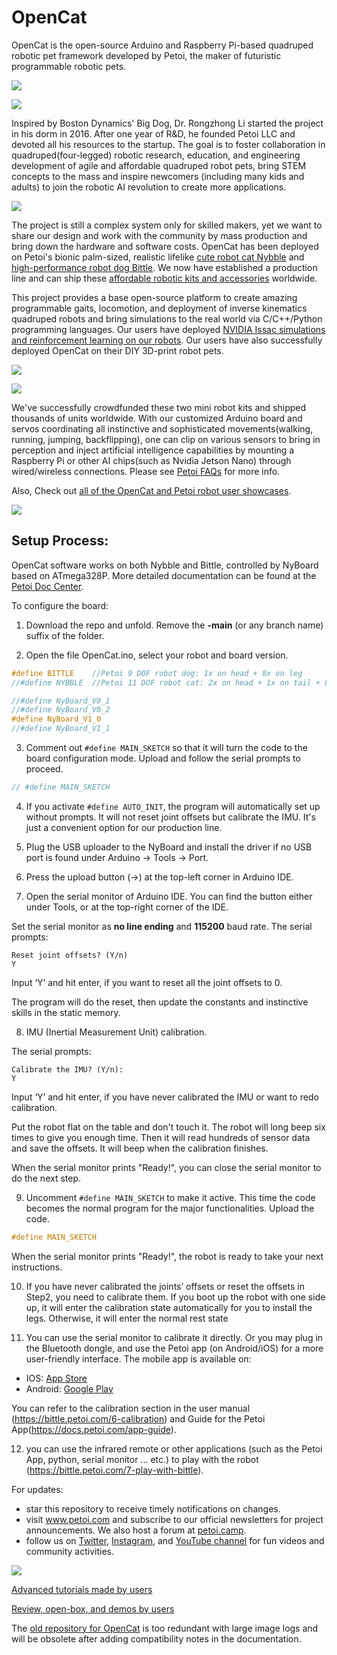 # OpenCat

OpenCat is the open-source Arduino and Raspberry Pi-based quadruped robotic pet framework developed by Petoi, the maker of futuristic programmable robotic pets.

![](https://github.com/PetoiCamp/NonCodeFiles/blob/master/gif/walk.gif?raw=true)

![](https://github.com/PetoiCamp/NonCodeFiles/blob/master/gif/run.gif?raw=true)

Inspired by Boston Dynamics' Big Dog, Dr. Rongzhong Li started the project in his dorm in 2016. After one year of R&D, he founded Petoi LLC and devoted all his resources to the startup. The goal is to foster collaboration in quadruped(four-legged) robotic research, education, and engineering development of agile and affordable quadruped robot pets, bring STEM concepts to the mass and inspire newcomers (including many kids and adults) to join the robotic AI revolution to create more applications.

![](https://github.com/PetoiCamp/NonCodeFiles/blob/master/gif/slope.gif?raw=true)

The project is still a complex system only for skilled makers, yet we want to share our design and work with the community by mass production and bring down the hardware and software costs. OpenCat has been deployed on Petoi's bionic palm-sized, realistic lifelike [cute robot cat Nybble](https://www.petoi.com/collections/robots/products/petoi-nybble-robot-cat?utm_source=github&utm_medium=code&utm_campaign=nybble) and [high-performance robot dog Bittle](https://www.petoi.com/collections/robots/products/petoi-bittle-robot-dog?utm_source=github&utm_medium=code&utm_campaign=bittle). We now have established a production line and can ship these [affordable robotic kits and accessories](https://www.petoi.com/store?utm_source=github&utm_medium=code&utm_campaign=store) worldwide.

This project provides a base open-source platform to create amazing programmable gaits, locomotion, and deployment of inverse kinematics quadruped robots and bring simulations to the real world via C/C++/Python programming languages.  Our users have deployed [NVIDIA Issac simulations and reinforcement learning on our robots](https://www.youtube.com/playlist?list=PLHMFXft_rV6MWNGyofDzRhpatxZuUZMdg). Our users have also successfully deployed OpenCat on their DIY 3D-print robot pets.

![](https://github.com/PetoiCamp/NonCodeFiles/blob/master/gif/stand.gif?raw=true)

![](https://github.com/PetoiCamp/NonCodeFiles/blob/master/gif/NybbleBalance.gif?raw=true)

We've successfully crowdfunded these two mini robot kits and shipped thousands of units worldwide.  With our customized Arduino board and servos coordinating all instinctive and sophisticated movements(walking, running, jumping, backflipping), one can clip on various sensors to bring in perception and inject artificial intelligence capabilities by mounting a Raspberry Pi or other AI chips(such as Nvidia Jetson Nano) through wired/wireless connections.  Please see [Petoi FAQs](https://www.petoi.com/pages/faq?utm_source=github&utm_medium=code&utm_campaign=faq) for more info.

Also, Check out [all of the OpenCat and Petoi robot user showcases](https://www.petoi.camp/forum/showcase).


![](https://github.com/PetoiCamp/NonCodeFiles/blob/master/gif/ball.gif?raw=true)

## Setup  Process:

OpenCat software works on both Nybble and Bittle, controlled by NyBoard based on ATmega328P. More detailed documentation can be found at the [Petoi Doc Center](https://docs.petoi.com).

To configure the board:

1. Download the repo and unfold. Remove the **-main** (or any branch name) suffix of the folder. 


2. Open the file OpenCat.ino, select your robot and board version.
```cpp
#define BITTLE    //Petoi 9 DOF robot dog: 1x on head + 8x on leg
//#define NYBBLE  //Petoi 11 DOF robot cat: 2x on head + 1x on tail + 8x on leg

//#define NyBoard_V0_1
//#define NyBoard_V0_2
#define NyBoard_V1_0
//#define NyBoard_V1_1
```

3. Comment out ```#define MAIN_SKETCH``` so that it will turn the code to the board configuration mode. Upload and follow the serial prompts to proceed. 
```cpp
// #define MAIN_SKETCH
```

4. If you activate ```#define AUTO_INIT```, the program will automatically set up without prompts. It will not reset joint offsets but calibrate the IMU. It's just a convenient option for our production line. 

5. Plug the USB uploader to the NyBoard and install the driver if no USB port is found under Arduino -> Tools -> Port.

6. Press the upload button (->) at the top-left corner in Arduino IDE.

7. Open the serial monitor of Arduino IDE. You can find the button either under Tools, or at the top-right corner of the IDE.

Set the serial monitor as **no line ending** and **115200** baud rate. 
The serial prompts:
```
Reset joint offsets? (Y/n)
Y
```

Input ‘Y’ and hit enter, if you want to reset all the joint offsets to 0. 

The program will do the reset, then update the constants and instinctive skills in the static memory. 

8. IMU (Inertial Measurement Unit) calibration.

The serial prompts:
```
Calibrate the IMU? (Y/n): 
Y 
```
Input ‘Y’ and hit enter, if you have never calibrated the IMU or want to redo calibration.

Put the robot flat on the table and don't touch it. The robot will long beep six times to give you enough time. Then it will read hundreds of sensor data and save the offsets. It will beep when the calibration finishes.

When the serial monitor prints "Ready!", you can close the serial monitor to do the next step.

9. Uncomment ```#define MAIN_SKETCH``` to make it active. This time the code becomes the normal program for the major functionalities. Upload the code.
```cpp
#define MAIN_SKETCH
```
When the serial monitor prints "Ready!", the robot is ready to take your next instructions.

10. If you have never calibrated the joints’ offsets or reset the offsets in Step2, you need to calibrate them. If you boot up the robot with one side up, it will enter the calibration state automatically for you to install the legs. Otherwise, it will enter the normal rest state

11. You can use the serial monitor to calibrate it directly. Or you may plug in the Bluetooth dongle, and use the Petoi app (on Android/iOS) for a more user-friendly interface. The mobile app is available on:

* IOS: [App Store](https://apps.apple.com/us/app/petoi/id1581548095)
* Android: [Google Play](https://play.google.com/store/apps/details?id=com.petoi.petoiapp)

You can refer to the calibration section in the user manual (https://bittle.petoi.com/6-calibration) and Guide for the Petoi App(https://docs.petoi.com/app-guide).

12. you can use the infrared remote or other applications (such as the Petoi App, python, serial monitor ... etc.) to play with the robot (https://bittle.petoi.com/7-play-with-bittle).

For updates:
* star this repository to receive timely notifications on changes.
* visit www.petoi.com and subscribe to our official newsletters for project announcements. We also host a forum at [petoi.camp](https://www.petoi.com/forum).
* follow us on [Twitter](https://twitter.com/petoicamp), [Instagram](https://www.instagram.com/petoicamp/), and [YouTube channel](https://www.youtube.com/c/rongzhongli) for fun videos and community activities.

![](https://github.com/PetoiCamp/NonCodeFiles/blob/master/gif/backflip.gif?raw=true)

[Advanced tutorials made by users](https://www.youtube.com/playlist?list=PLHMFXft_rV6MWNGyofDzRhpatxZuUZMdg)

[Review, open-box, and demos by users](https://www.youtube.com/playlist?list=PLHMFXft_rV6PSS3Qu5yQ-0iPW-ohu1sM3)

The [old repository for OpenCat](https://github.com/PetoiCamp/OpenCat-Old) is too redundant with large image logs and will be obsolete after adding compatibility notes in the documentation.
